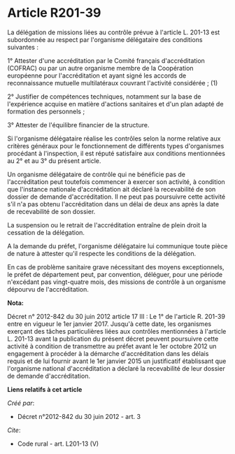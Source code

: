 # Article R201-39

La délégation de missions liées au contrôle prévue à l'article L. 201-13 est subordonnée au respect par l'organisme
délégataire des conditions suivantes : 

1° Attester d'une accréditation par le Comité français d'accréditation (COFRAC) ou par un autre organisme membre de la
Coopération européenne pour l'accréditation et ayant signé les accords de reconnaissance mutuelle multilatéraux couvrant
l'activité considérée ; (1) 

2° Justifier de compétences techniques, notamment sur la base de l'expérience acquise en matière d'actions sanitaires et d'un
plan adapté de formation des personnels ; 

3° Attester de l'équilibre financier de la structure. 

Si l'organisme délégataire réalise les contrôles selon la norme relative aux critères généraux pour le fonctionnement de
différents types d'organismes procédant à l'inspection, il est réputé satisfaire aux conditions mentionnées au 2° et au 3° du
présent article. 

Un organisme délégataire de contrôle qui ne bénéficie pas de l'accréditation peut toutefois commencer à exercer son activité,
à condition que l'instance nationale d'accréditation ait déclaré la recevabilité de son dossier de demande d'accréditation.
Il ne peut pas poursuivre cette activité s'il n'a pas obtenu l'accréditation dans un délai de deux ans après la date de
recevabilité de son dossier. 

La suspension ou le retrait de l'accréditation entraîne de plein droit la cessation de la délégation. 

A la demande du préfet, l'organisme délégataire lui communique toute pièce de nature à attester qu'il respecte les conditions
de la délégation. 

En cas de problème sanitaire grave nécessitant des moyens exceptionnels, le préfet de département peut, par convention,
déléguer, pour une période n'excédant pas vingt-quatre mois, des missions de contrôle à un organisme dépourvu de
l'accréditation.

**Nota:**

Décret n° 2012-842 du 30 juin 2012 article 17 III : Le 1° de l'article R. 201-39 entre en vigueur le 1er janvier 2017.
Jusqu'à cette date, les organismes exerçant des tâches particulières liées aux contrôles mentionnées à l'article L. 201-13
avant la publication du présent décret peuvent poursuivre cette activité à condition de transmettre au préfet avant le 1er
octobre 2012 un engagement à procéder à la démarche d'accréditation dans les délais requis et de lui fournir avant le 1er
janvier 2015 un justificatif établissant que l'organisme national d'accréditation a déclaré la recevabilité de leur dossier
de demande d'accréditation.

**Liens relatifs à cet article**

_Créé par_:

  - Décret n°2012-842 du 30 juin 2012 - art. 3

_Cite_:

  - Code rural - art. L201-13 (V)
